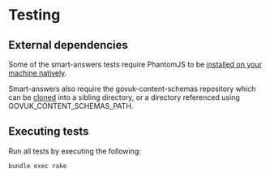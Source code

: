 # Testing

## External dependencies

Some of the smart-answers tests require PhantomJS to be [installed on your machine
natively](https://github.com/teampoltergeist/poltergeist/blob/master/README.md#installing-phantomjs).

Smart-answers also require the govuk-content-schemas repository which can
be [cloned](https://github.com/alphagov/govuk-content-schemas) into a sibling
directory, or a directory referenced using GOVUK_CONTENT_SCHEMAS_PATH.

## Executing tests

Run all tests by executing the following:

    bundle exec rake
